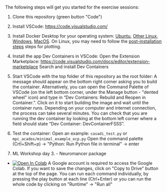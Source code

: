 The following steps will get you started for the exercise sessions:

1. Clone this repository (green button "Code")
2. Install VSCode: https://code.visualstudio.com/
3. Install Docker Desktop for your operating system:
   [Ubuntu](https://docs.docker.com/desktop/install/ubuntu/), [Other Linux](https://docs.docker.com/desktop/install/linux-install/), [Windows](https://docs.docker.com/desktop/install/windows-install/), [MacOS](https://docs.docker.com/desktop/install/mac-install/).
   On Linux, you may need to follow the [post-installation steps](https://docs.docker.com/engine/install/linux-postinstall/) steps for
   plotting.
4. Install the app Dev Containers in VSCode:
        Open the Extension Marketplace: https://code.visualstudio.com/docs/editor/extension-marketplace
        Search and install Dev Containers
5. Start VSCode with the top folder of this repository as the root folder:
        A message should appear on the bottom right corner asking you to build the container.
        Alternatively, you can open the Command Palette of VSCode (on the left bottom corner, under the Manage button - "dented wheel" icon) and type in “Dev Containers: Rebuild and Reopen in Container.”.
        Click on it to start building the image and wait until the container runs. Depending on your computer and internet connection, the process can take several minutes.
        You can check that you are running the dev container by looking at the bottom left corner where a field should state “Dev Container: DevContainerFSSS”.

6. Test the container: Open an example: `casadi_test.py` or `mpc_acados/minimal_example_ocp.py`
       Open the command palette (Crtl+Shift+p) -> "Python: Run Python file in terminal" -> enter

7. ML Workshop day 3. - Neuromancer package
+ <a target="_blank" href="[https://colab.research.google.com/github/pnnl/neuromancer/blob/master/examples/tutorials/part_1_linear_regression.ipynb](https://colab.research.google.com/github/CPCLAB-UNIPI/FrontSeatSummerSchool/blob/main/Ex_ML.ipynb)"><img src="https://colab.research.google.com/assets/colab-badge.svg" alt="Open In Colab"/></a>
A Google account is required to access the Google Colab. If you want to save the changes, click on "Copy to Drive" button at the top of the page. You can run each command individually, by pressing the play button at each line (Ctrl+Enter) or you can run the whole code by clicking on "Runtime" -> "Run all"

